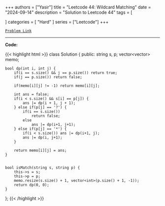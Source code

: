 
+++
authors = ["Yasir"]
title = "Leetcode 44: Wildcard Matching"
date = "2024-09-14"
description = "Solution to Leetcode 44"
tags = [
    
]
categories = [
    "Hard"
]
series = ["Leetcode"]
+++



[`Problem Link`](https://leetcode.com/problems/wildcard-matching/description/)

---

**Code:**

{{< highlight html >}}
class Solution {
public:
	string s, p;
	vector<vector<int>> memo;

	bool dp(int i, int j) {
		if(i == s.size() && j == p.size()) return true;
		if(j == p.size()) return false;

		if(memo[i][j] != -1) return memo[i][j];

		int ans = false;
		if(i < s.size() && s[i] == p[j]) {
			ans |= dp(i + 1, j + 1);
		} else if(p[j] == '?') {
			if(i == s.size())
				return false;
			else
				ans |= dp(i+1, j+1);
		} else if(p[j] == '*') {
			if(i < s.size()) ans |= dp(i+1, j);
			ans |= dp(i, j+1);
		}

		return memo[i][j] = ans;
	}


    bool isMatch(string s, string p) {
        this->s = s;
        this->p = p;
        memo.resize(s.size() + 1, vector<int>(p.size() + 1, -1));
        return dp(0, 0);
    }
};
{{< /highlight >}}


